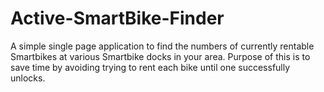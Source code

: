 # Active-SmartBike-Finder
A simple single page application to find the numbers of currently rentable Smartbikes at various Smartbike docks in your area.
Purpose of this is to save time by avoiding trying to rent each bike until one successfully unlocks.
